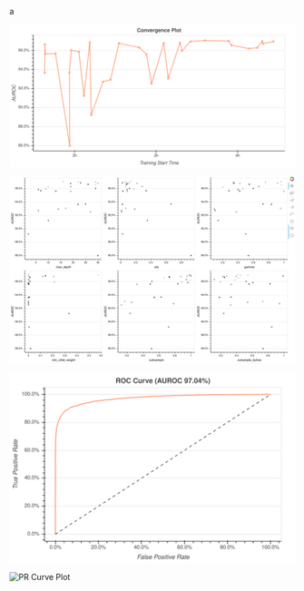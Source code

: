 a

![Convergence Plot](./images/convergence_plot.svg)

![Partial Dependence Plot](./images/partial_dependence_plot.png)

![ROC Curve Plot](./images/roc_curve.svg)

![PR Curve Plot](./images/pr_curve.svg)
